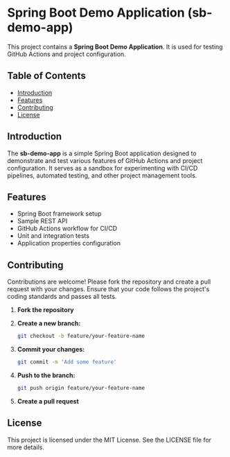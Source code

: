 # Spring Boot Demo Application (sb-demo-app)

This project contains a **Spring Boot Demo Application**. It is used for testing GitHub Actions and project configuration.

## Table of Contents
- [Introduction](#introduction)
- [Features](#features)
- [Contributing](#contributing)
- [License](#license)

## Introduction
The **sb-demo-app** is a simple Spring Boot application designed to demonstrate and test various features of GitHub Actions and project configuration. It serves as a sandbox for experimenting with CI/CD pipelines, automated testing, and other project management tools.

## Features
- Spring Boot framework setup
- Sample REST API
- GitHub Actions workflow for CI/CD
- Unit and integration tests
- Application properties configuration

## Contributing
Contributions are welcome! Please fork the repository and create a pull request with your changes. Ensure that your code follows the project's coding standards and passes all tests.

1. **Fork the repository**

2. **Create a new branch:**
    ```sh
    git checkout -b feature/your-feature-name
    ```

3. **Commit your changes:**
    ```sh
    git commit -m 'Add some feature'
    ```

4. **Push to the branch:**
    ```sh
    git push origin feature/your-feature-name
    ```

5. **Create a pull request**

## License

This project is licensed under the MIT License. See the LICENSE file for more details.
